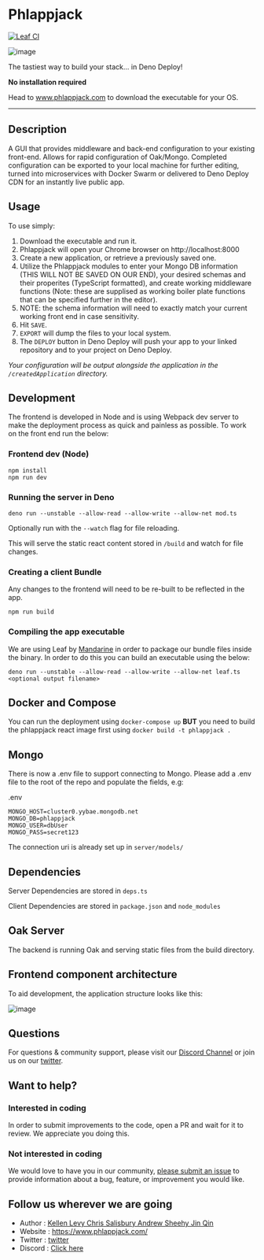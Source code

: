 # Phlappjack

[![Leaf CI](https://github.com/mandarineorg/leaf/workflows/Unit%20Tests/badge.svg)](https://github.com/mandarineorg/leaf)

![image](https://github.com/oslabs-beta/phlappjack/blob/readme/assets/logo.svg)

The tastiest way to build your stack... in Deno Deploy!

**No installation required**

Head to www.phlappjack.com to download the executable for your OS.

---

## Description

A GUI that provides middleware and back-end configuration to your existing front-end. Allows for rapid configuration of Oak/Mongo. Completed configuration can be exported to your local machine for further editing, turned into microservices with Docker Swarm or delivered to Deno Deploy CDN for an instantly live public app.

## Usage

To use simply:

1. Download the executable and run it.
2. Phlappjack will open your Chrome browser on http://localhost:8000
3. Create a new application, or retrieve a previously saved one.
4. Utilize the Phlappjack modules to enter your Mongo DB information (THIS WILL NOT BE SAVED ON OUR END), your desired schemas and their properites (TypeScript formatted), and create working middleware functions (Note: these are supplised as working boiler plate functions that can be specified further in the editor).
5. NOTE: the schema information will need to exactly match your current working front end in case sensitivity. 
6. Hit `SAVE`.
7. `EXPORT` will dump the files to your local system.
8. The `DEPLOY` button in Deno Deploy will push your app to your linked repository and to your project on Deno Deploy.
   

*Your configuration will be output alongside the application in the `/createdApplication` directory.*

## Development

The frontend is developed in Node and is using Webpack dev server to make the deployment process as quick and painless as possible. To work on the front end run the below:

### Frontend dev (Node)

```shell 
npm install
npm run dev
```

### Running the server in Deno

```shell
deno run --unstable --allow-read --allow-write --allow-net mod.ts
```

Optionally run with the `--watch` flag for file reloading.

This will serve the static react content stored in `/build` and watch for file changes.

### Creating a client Bundle

Any changes to the frontend will need to be re-built to be reflected in the app.

```shell
npm run build
```
### Compiling the app executable

We are using Leaf by [Mandarine](https://deno.land/x/mandarinets) in order to package our bundle files inside the binary. In order to do this you can build an executable using the below:

```shell
deno run --unstable --allow-read --allow-write --allow-net leaf.ts <optional output filename>
```

## Docker and Compose

You can run the deployment using `docker-compose up` **BUT** you need to build
the phlappjack react image first using `docker build -t phlappjack .`

## Mongo

There is now a .env file to support connecting to Mongo. Please add a .env file
to the root of the repo and populate the fields, e.g:

.env
```shell
MONGO_HOST=cluster0.yybae.mongodb.net
MONGO_DB=phlappjack
MONGO_USER=dbUser
MONGO_PASS=secret123
```

The connection uri is already set up in `server/models/`

## Dependencies

Server Dependencies are stored in `deps.ts`

Client Dependencies are stored in `package.json` and `node_modules`


## Oak Server

The backend is running Oak and serving static files from the build directory.


## Frontend component architecture

To aid development, the application structure looks like this:

![image](https://raw.githubusercontent.com/oslabs-beta/phlappjack/readme/assets/phlappjack-dependency.PNG)


## Questions
For questions & community support, please visit our [Discord Channel](https://discord.gg/phlappjack) or join us on our [twitter](https://twitter.com/phlappjack).

## Want to help?
### Interested in coding
In order to submit improvements to the code, open a PR and wait for it to review. We appreciate you doing this.
### Not interested in coding
We would love to have you in our community, [please submit an issue](https://github.com/oslabs-beta/phlappjack/issues) to provide information about a bug, feature, or improvement you would like.

## Follow us wherever we are going
- Author : [Kellen Levy Chris Salisbury Andrew Sheehy Jin Qin](https://twitter.com/phlappjack)
- Website : https://www.phlappjack.com/
- Twitter : [twitter](https://twitter.com/phlappjack)
- Discord : [Click here](https://discord.gg/phlappjack)
